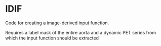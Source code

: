 # IDIF
Code for creating a image-derived input function.

Requires a label mask of the entire aorta and a dynamic PET series from which the input function should be extracted
